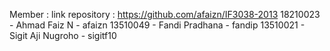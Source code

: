 Member :
link repository : https://github.com/afaizn/IF3038-2013
18210023 - Ahmad Faiz N - afaizn 
13510049 - Fandi Pradhana - fandip
13510021 - Sigit Aji Nugroho - sigitf10